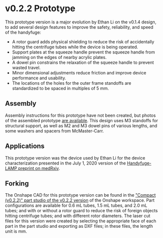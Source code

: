 # v0.2.2 Prototype

This prototype version is a major evolution by Ethan Li on the v0.1.4 design, to add several design features to improve the safety, reliability, and speed of the handyfuge:

- A rotor guard adds physical shielding to reduce the risk of accidentally hitting the centrifuge tubes while the device is being operated.
- Support plates at the squeeze handle prevent the squeeze handle from jamming on the edges of nearby acrylic plates.
- A dowel pin constrains the relaxation of the squeeze handle to prevent wasted travel.
- Minor dimensional adjustments reduce friction and improve device performance and usability.
- The locations of the holes for the outer frame standoffs are standardized to be spaced in multiples of 5 mm.


## Assembly

Assembly instructions for this prototype have not been created, but photos of the assembled prototype [are available](https://drive.google.com/drive/folders/1sdI5_rqlt_9IgPVxCfTqWUPCU-ixx4wc?usp=sharing). This design uses M3 standoffs for structural support, as well as M2 and M3 dowel pins of various lengths, and some washers and spacers from McMaster-Carr.


## Applications

This prototype version was the device used by Ethan Li for the device characterization presented in the July 1, 2020 version of the [Handyfuge-LAMP preprint on medRxiv](https://www.medrxiv.org/content/10.1101/2020.06.30.20143255v1).

## Forking

The Onshape CAD for this prototype version can be found in the ["Compact (v0.2.2)" part studio of the v0.2.2 version](https://cad.onshape.com/documents/2cf671f300bec1e37c7aebdd/v/64f6927857a6e069a135ad2d/e/14e672d36cf51ed47f4d48e6) of the Onshape workspace. Part configurations are available for 0.6 mL tubes, 1.5 mL tubes, and 2.0 mL tubes; and with or without a rotor guard to reduce the risk of foreign objects hitting centrifuge tubes; and with different rotor diameters. The laser cut files for this version were created by selecting the appropriate face of each part in the part studio and exporting as DXF files; in these files, the length unit is mm.
